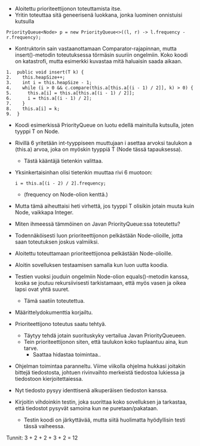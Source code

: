 * Aloitettu prioriteettijonon toteuttamista itse.
* Yritin toteuttaa sitä geneerisenä luokkana, jonka luominen onnistuisi kutsulla
```
PriorityQueue<Node> p = new PriorityQueue<>((l, r) -> l.frequency - r.frequency);
```
* Kontruktorin sain vastaanottamaan Comparator-rajapinnan, mutta insert()-metodin toteutuksessa törmäsin suuriin ongelmiin. Koko koodi on katastrofi, mutta esimerkki kuvastaa mitä haluaisin saada aikaan.
```
1.  public void insert(T k) {
2.    this.heapSize++;
3.    int i = this.heapSize - 1;
4.    while (i > 0 && c.compare(this.a[this.a[(i - 1) / 2]], k) > 0) {
5.      this.a[i] = this.a[this.a[(i - 1) / 2]];
6.      i = this.a[(i - 1) / 2];
7.    }
8.    this.a[i] = k;
9.  }
```

* Koodi esimerkissä PriorityQueue on luotu edellä mainitulla kutsulla, joten tyyppi T on Node.
* Rivillä 6 yritetään int-tyyppiseen muuttujaan i asettaa arvoksi taulukon a (this.a) arvoa, joka on myöskin tyyppiä T (Node tässä tapauksessa).
  * Tästä kääntäjä tietenkin valittaa.
* Yksinkertaisinhan olisi tietenkin muuttaa rivi 6 muotoon:
  ```
  i = this.a[(i - 2) / 2].frequency;
  ```
  * (frequency on Node-olion kenttä.)
* Mutta tämä aiheuttaisi heti virhettä, jos tyyppi T olisikin jotain muuta kuin Node, vaikkapa Integer.
* Miten ihmeessä tämmöinen on Javan PriorityQueue:ssa toteutettu?


* Todennäköisesti luon prioriteettijonon pelkästään Node-olioille, jotta saan toteutuksen joskus valmiiksi.

* Aloitettu toteuttamaan prioriteettijonoa pelkästään Node-olioille.

* Aloitin sovelluksen testaamisen samalla kun luon uutta koodia.

* Testien vuoksi jouduin ongelmiin Node-olion equals()-metodin kanssa, koska se joutuu rekursiivisesti tarkistamaan, että myös vasen ja oikea lapsi ovat yhtä suuret.
  * Tämä saatiin toteutettua.

* Määrittelydokumenttia korjailtu.

* Prioriteettijono toteutus saatu tehtyä.
  * Täytyy tehdä jotain suorituskyky vertailua Javan PriorityQueueen.
  * Tein prioriteettijonon siten, että taulukon koko tuplaantuu aina, kun tarve.
    * Saattaa hidastaa toimintaa..

* Ohjelman toimintaa paranneltu. Viime viikolla ohjelma hukkasi joitakin bittejä tiedostosta, johtuen rivinvaihto merkeistä tiedostoa lukiessa ja tiedostoon kierjoitettaiessa.
* Nyt tiedosto pysyy identtisenä alkuperäisen tiedoston kanssa.

* Kirjoitin vihdoinkin testin, joka suorittaa koko sovelluksen ja tarkastaa, että tiedostot pysyvät samoina kun ne puretaan/pakataan.
    * Testin koodi on järkyttävää, mutta siitä huolimatta hyödyllisin testi tässä vaiheessa.

Tunnit: 3 + 2 + 2 + 3  + 2 = 12